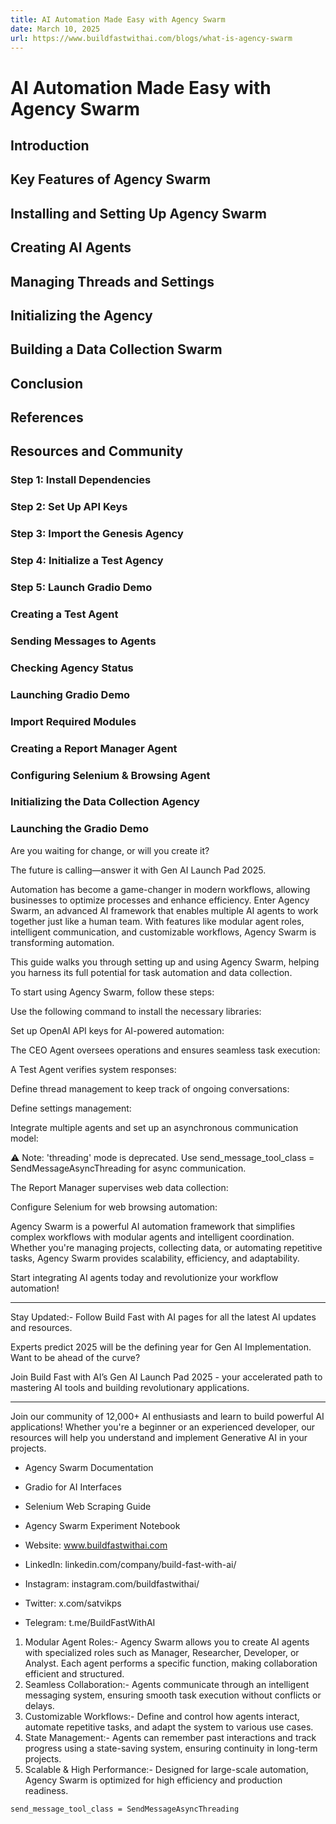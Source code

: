 ```yaml
---
title: AI Automation Made Easy with Agency Swarm
date: March 10, 2025
url: https://www.buildfastwithai.com/blogs/what-is-agency-swarm
---
```


# AI Automation Made Easy with Agency Swarm

## Introduction

## Key Features of Agency Swarm

## Installing and Setting Up Agency Swarm

## Creating AI Agents

## Managing Threads and Settings

## Initializing the Agency

## Building a Data Collection Swarm

## Conclusion

## References

## Resources and Community

### Step 1: Install Dependencies

### Step 2: Set Up API Keys

### Step 3: Import the Genesis Agency

### Step 4: Initialize a Test Agency

### Step 5: Launch Gradio Demo

### Creating a Test Agent

### Sending Messages to Agents

### Checking Agency Status

### Launching Gradio Demo

### Import Required Modules

### Creating a Report Manager Agent

### Configuring Selenium & Browsing Agent

### Initializing the Data Collection Agency

### Launching the Gradio Demo

Are you waiting for change, or will you create it?

The future is calling—answer it with Gen AI Launch Pad 2025.

Automation has become a game-changer in modern workflows, allowing businesses to optimize processes and enhance efficiency. Enter Agency Swarm, an advanced AI framework that enables multiple AI agents to work together just like a human team. With features like modular agent roles, intelligent communication, and customizable workflows, Agency Swarm is transforming automation.

This guide walks you through setting up and using Agency Swarm, helping you harness its full potential for task automation and data collection.

To start using Agency Swarm, follow these steps:

Use the following command to install the necessary libraries:

Set up OpenAI API keys for AI-powered automation:

The CEO Agent oversees operations and ensures seamless task execution:

A Test Agent verifies system responses:

Define thread management to keep track of ongoing conversations:

Define settings management:

Integrate multiple agents and set up an asynchronous communication model:

⚠ Note: 'threading' mode is deprecated. Use send_message_tool_class = SendMessageAsyncThreading for async communication.

The Report Manager supervises web data collection:

Configure Selenium for web browsing automation:

Agency Swarm is a powerful AI automation framework that simplifies complex workflows with modular agents and intelligent coordination. Whether you're managing projects, collecting data, or automating repetitive tasks, Agency Swarm provides scalability, efficiency, and adaptability.

Start integrating AI agents today and revolutionize your workflow automation!

---------------------------

Stay Updated:- Follow Build Fast with AI pages for all the latest AI updates and resources.

Experts predict 2025 will be the defining year for Gen AI Implementation. Want to be ahead of the curve?

Join Build Fast with AI’s Gen AI Launch Pad 2025 - your accelerated path to mastering AI tools and building revolutionary applications.

---------------------------

Join our community of 12,000+ AI enthusiasts and learn to build powerful AI applications! Whether you're a beginner or an experienced developer, our resources will help you understand and implement Generative AI in your projects.

* Agency Swarm Documentation
* Gradio for AI Interfaces
* Selenium Web Scraping Guide
* Agency Swarm Experiment Notebook

* Website: www.buildfastwithai.com
* LinkedIn: linkedin.com/company/build-fast-with-ai/
* Instagram: instagram.com/buildfastwithai/
* Twitter: x.com/satvikps
* Telegram: t.me/BuildFastWithAI

1. Modular Agent Roles:- Agency Swarm allows you to create AI agents with specialized roles such as Manager, Researcher, Developer, or Analyst. Each agent performs a specific function, making collaboration efficient and structured.
2. Seamless Collaboration:- Agents communicate through an intelligent messaging system, ensuring smooth task execution without conflicts or delays.
3. Customizable Workflows:- Define and control how agents interact, automate repetitive tasks, and adapt the system to various use cases.
4. State Management:- Agents can remember past interactions and track progress using a state-saving system, ensuring continuity in long-term projects.
5. Scalable & High Performance:- Designed for large-scale automation, Agency Swarm is optimized for high efficiency and production readiness.

```
send_message_tool_class = SendMessageAsyncThreading
```


